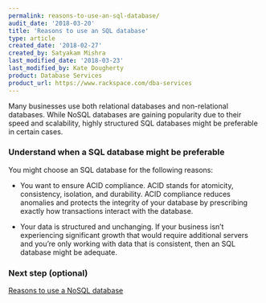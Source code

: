 ```yaml
---
permalink: reasons-to-use-an-sql-database/
audit_date: '2018-03-20'
title: 'Reasons to use an SQL database'
type: article
created_date: '2018-02-27'
created_by: Satyakam Mishra
last_modified_date: '2018-03-23'
last_modified_by: Kate Dougherty
product: Database Services
product_url: https://www.rackspace.com/dba-services
---
```


Many businesses use both relational databases and non-relational databases. While NoSQL databases are gaining popularity due to their speed and scalability, highly structured SQL databases might be preferable in certain cases.

### Understand when a SQL database might be preferable

You might choose an SQL database for the following reasons: 

- You want to ensure ACID compliance. ACID stands for atomicity, consistency,
  isolation, and durability. ACID compliance reduces anomalies and protects the integrity of your database by prescribing exactly how transactions interact with the database.

- Your data is structured and unchanging. If your business isn’t experiencing
  significant growth that would require additional servers and you’re only working with data that is consistent, then an SQL database might be adequate.

### Next step (optional)

[Reasons to use a NoSQL database](/how-to/reasons-to-use-a-nosql-database/)
